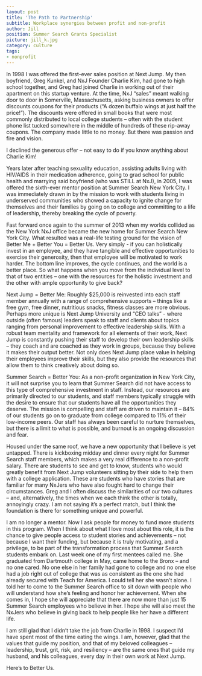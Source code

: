 ```yaml
---
layout: post
title: 'The Path to Partnership'
subtitle: Workplace synergies between profit and non-profit
author: Jill
position: Summer Search Grants Specialist
picture: jill_k.jpg
category: culture
tags:
- nonprofit
---
```


In 1998 I was offered the first-ever sales position at Next Jump. My then boyfriend, Greg Kunkel, and NxJ Founder Charlie Kim, had gone to high school together, and Greg had joined Charlie in working out of their apartment on this startup venture. At the time, NxJ “sales” meant walking door to door in Somerville, Massachusetts, asking business owners to offer discounts coupons for their products (“A dozen buffalo wings at just half the price!”). The discounts were offered in small books that were most commonly distributed to local college students – often with the student phone list tucked somewhere in the middle of hundreds of these rip-away coupons. The company made little to no money. But there was passion and fire and vision.

I declined the generous offer – not easy to do if you know anything about Charlie Kim!

Years later after teaching sexuality education, assisting adults living with HIV/AIDS in their medication adherence, going to grad school for public health and marrying said boyfriend (who was STILL at NxJ), in 2005, I was offered the sixth-ever mentor position at Summer Search New York City. I was immediately drawn in by the mission to work with students living in underserved communities who showed a capacity to ignite change for themselves and their families by going on to college and committing to a life of leadership, thereby breaking the cycle of poverty.

Fast forward once again to the summer of 2013 when my worlds collided as the New York NxJ office became the new home for Summer Search New York City. What resulted was a real-life testing ground for the vision of Better Me + Better You = Better Us.  Very simply - if you can holistically invest in an employee, and they have tangible and effective opportunities to exercise their generosity, then that employee will be motivated to work harder. The bottom line improves, the cycle continues, and the world is a better place. So what happens when you move from the individual level to that of two entities – one with the resources for the holistic investment and the other with ample opportunity to give back?

Next Jump = Better Me: Roughly $25,000 is reinvested into each staff member annually with a range of comprehensive supports – things like a free gym, free dinner, nutritious snacks, fitness classes are more obvious. Perhaps more unique is Next Jump University and “CEO talks” - where outside (often famous) leaders speak to staff and clients about topics ranging from personal improvement to effective leadership skills. With a robust team mentality and framework for all elements of their work, Next Jump is constantly pushing their staff to develop their own leadership skills – they coach and are coached as they work in groups, because they believe it makes their output better. Not only does Next Jump place value in helping their employees improve their skills, but they also provide the resources that allow them to think creatively about doing so.  

Summer Search = Better You: As a non-profit organization in New York City, it will not surprise you to learn that Summer Search did not have access to this type of comprehensive investment in staff. Instead, our resources are primarily directed to our students, and staff members typically struggle with the desire to ensure that our students have all the opportunities they deserve. The mission is compelling and staff are driven to maintain it – 84% of our students go on to graduate from college compared to 11% of their low-income peers. Our staff has always been careful to nurture themselves, but there is a limit to what is possible, and burnout is an ongoing discussion and fear.

Housed under the same roof, we have a new opportunity that I believe is yet untapped. There is kickboxing midday and dinner every night for Summer Search staff members, which makes a very real difference to a non-profit salary. There are students to see and get to know, students who would greatly benefit from Next Jump volunteers sitting by their side to help them with a college application. These are students who have stories that are familiar for many NxJers who have also fought hard to change their circumstances. Greg and I often discuss the similarities of our two cultures – and, alternatively, the times when we each think the other is totally, annoyingly crazy. I am not saying it’s a perfect match, but I think the foundation is there for something unique and powerful.  

I am no longer a mentor. Now I ask people for money to fund more students in this program. When I think about what I love most about this role, it is the chance to give people access to student stories and achievements – not because I want their funding, but because it is truly motivating, and a privilege, to be part of the transformation process that Summer Search students embark on. Last week one of my first mentees called me. She graduated from Dartmouth college in May, came home to the Bronx – and no one cared. No one else in her family had gone to college and no one else had a job right out of college that was as consistent as the one she had already secured with Teach for America. I could tell her she wasn’t alone. I told her to come to the Summer Search office to sit down with people who will understand how she’s feeling and honor her achievement. When she comes in, I hope she will appreciate that there are now more than just 15 Summer Search employees who believe in her. I hope she will also meet the NxJers who believe in giving back to help people like her have a different life.

I am still glad that I didn’t take the job from Charlie in 1998. I suspect I’d have spent most of the time eating the wings. I am, however, glad that the values that guide my position, and that of my beloved colleagues – leadership, trust, grit, risk, and resiliency – are the same ones that guide my husband, and his colleagues, every day in their own work at Next Jump.

Here’s to Better Us.
